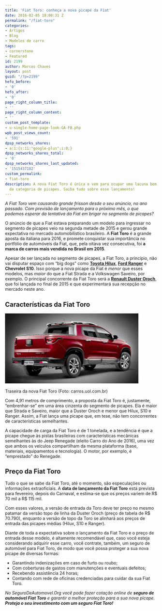 ```yaml
---
title: 'Fiat Toro: conheça a nova picape da Fiat'
date: 2016-02-05 18:00:31 Z
permalink: "/fiat-toro"
categories:
- Artigos
- Blog
- Modelos de carro
tags:
- cornerstone
- Featured
id: 2199
author: Marcos Chaves
layout: post
guid: "/?p=2199"
hefo_before:
- '0'
hefo_after:
- '0'
page_right_column_title:
- ''
page_right_column_content:
- ''
custom_post_template:
- u-single-home-page-look-GA-FB.php
wpb_post_views_count:
- '591'
dpsp_networks_shares:
- a:1:{s:11:"google-plus";i:0;}
dpsp_networks_shares_total:
- '0'
dpsp_networks_shares_last_updated:
- '1515437182'
custom_permalink:
- fiat-toro
description: A nova Fiat Toro é única e vem para ocupar uma lacuna bem específica
  da categoria de picapes. Saiba tudo sobre esse lançamento!
---
```


_A Fiat Toro vem causando grande frisson desde o seu anúncio, no ano passado. Com previsão de lançamento para o próximo mês, o que podemos esperar da tentativa da Fiat em brigar no segmento de picapes?_

O anúncio de que a Fiat estava preparando um modelo para ingressar no segmento de picapes veio na segunda metade de 2015 e gerou grande expectativa no mercado automobilístico brasileiro. A **Fiat Toro** é a grande aposta da italiana para 2016, e promete conquistar sua importância no portfólio de automóveis da Fiat, que, pela oitava vez consecutiva, foi **a marca de carros mais vendida no Brasil em 2015**.

Apesar de ser lançada no segmento de picapes, a Fiat Toro, a princípio, não vai disputar espaço com “big dogs” como **<a href="/seguro-hilux" target="_blank" rel="noopener">Toyota Hilux</a>**, **<a href="/seguro-auto-ford-ranger/" target="_blank" rel="noopener">Ford Ranger</a>** e **Chevrolet S10**. Isso porque a nova picape da Fiat é _menor_ que esses modelos, mas _maior_ do que a Fiat Strada e a Volkswagen Saveiro, por exemplo. O principal concorrente da Fiat Toro será a **<a href="/seguro-renault-duster-oroch" target="_blank" rel="noopener">Renault Duster Oroch</a>**, que foi lançada no final de 2015 e que experimentará sua recepção no mercado neste ano.

## **Características da Fiat Toro**

<div id="attachment_2201" style="width: 451px" class="wp-caption aligncenter">
  <img class=" wp-image-2201" src="/wp-content/uploads/2016/02/fiat-toro-2-300x157.png" alt="Nova Fiat Toro" width="441" height="231" />
  
  <p class="wp-caption-text">
    Traseira da nova Fiat Toro (Foto: carros.uol.com.br)
  </p>
</div>

Com 4,91 metros de comprimento, a proposta da Fiat Toro é, justamente, “embrenhar-se” em uma área cinzenta do segmento de picapes. Ela é maior que Strada e Saveiro, maior que a Duster Oroch e menor que Hilux, S10 e Ranger. Assim, a Fiat lança uma picape que, em tese, não tem concorrentes de características semelhantes.

A capacidade de carga da Fiat Toro é de 1 tonelada, e a tendência é que a picape chegue às pistas brasileiras com características mecânicas semelhantes às do Jeep Renegade (eleito Carro do Ano de 2016), uma vez que ambos os veículos compartilham da mesma plataforma (base, materiais, equipamentos e tecnologia). O motor, por exemplo, é “emprestado” do Renegade.

## **Preço da Fiat Toro**

Tudo o que se sabe da Fiat Toro, até o momento, são especulações ou informações extraoficiais. A **data de lançamento da Fiat Toro** está prevista para fevereiro, depois do Carnaval, e estima-se que os preços variem de R$ 70 mil a R$ 115 mil.

Com esses valores, a versão de entrada da Toro deve ter preço no mesmo patamar da versão topo de linha da Duster Oroch (preço de tabela de R$ 70.790), enquanto a versão de topo da Toro se alinhará aos preços de entrada das picapes médias (Hilux, S10 e Ranger).

Diante de toda a expectativa sobre o lançamento da Fiat Toro e o preço de entrada desse modelo, é altamente recomendável que, caso você esteja considerando adquirir esse carro, você contrate, também, um seguro de automóvel para Fiat Toro, de modo que você possa proteger a sua nova picape de diversas formas:

  * Garantindo indenizações em caso de furto ou roubo;
  * Com coberturas de gastos com manutenções e eventuais defeitos;
  * Recebendo assistência 24 horas;
  * Contando com rede de oficinas credenciadas para cuidar da sua Fiat Toro.

_No SeguroDeAutomovel.Org você pode fazer cotação online de **seguro de automóvel Fiat Toro** e garantir a melhor proteção para a sua nova picape. **Proteja o seu investimento com um seguro Fiat Toro!**_